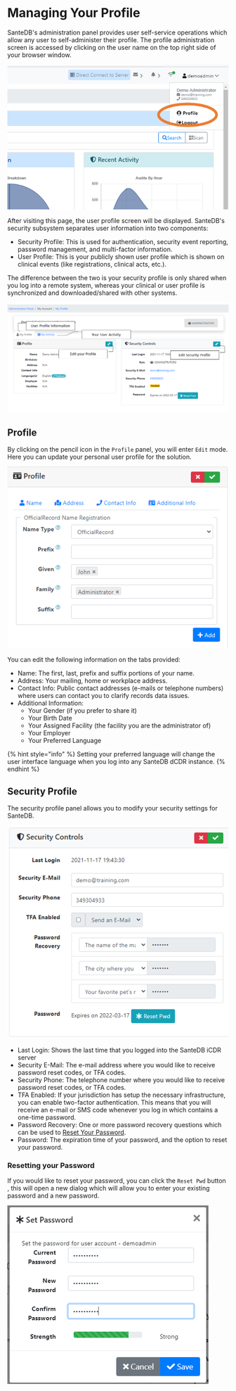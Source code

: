 # Managing Your Profile

SanteDB's administration panel provides user self-service operations which allow any user to self-administer their profile. The profile administration screen is accessed by clicking on the user name on the top right side of your browser window.

![](<../../../.gitbook/assets/image (432) (1) (1) (1) (1) (1) (1) (1).png>)

After visiting this page, the user profile screen will be displayed. SanteDB's security subsystem separates user information into two components:

* Security Profile: This is used for authentication, security event reporting, password management, and multi-factor information.
* User Profile: This is your publicly shown user profile which is shown on clinical events (like registrations, clinical acts, etc.).&#x20;

The difference between the two is your security profile is only shared when you log into a remote system, whereas your clinical or user profile is synchronized and downloaded/shared with other systems.

![](<../../../.gitbook/assets/image (417).png>)

## Profile

By clicking on the pencil icon in the `Profile` panel, you will enter `Edit` mode. Here you can update your personal user profile for the solution.

![](<../../../.gitbook/assets/image (435) (1) (1) (1) (1) (1) (1).png>)

You can edit the following information on the tabs provided:

* Name: The first, last, prefix and suffix portions of your name.
* Address: Your mailing, home or workplace address.
* Contact Info: Public contact addresses (e-mails or telephone numbers) where users can contact you to clarify records data issues.
* Additional Information:
  * Your Gender (if you prefer to share it)
  * Your Birth Date
  * Your Assigned Facility (the facility you are the administrator of)
  * Your Employer
  * Your Preferred Language

{% hint style="info" %}
Setting your preferred language will change the user interface language when you log into any SanteDB dCDR instance.
{% endhint %}

## Security Profile

The security profile panel allows you to modify your security settings for SanteDB.

![](<../../../.gitbook/assets/image (428) (1) (1) (1) (1) (1) (1) (1).png>)

* Last Login: Shows the last time that you logged into the SanteDB iCDR server
* Security E-Mail: The e-mail address where you would like to receive password reset codes, or TFA codes.
* Security Phone: The telephone number where you would like to receive password reset codes, or TFA codes.
* TFA Enabled: If your jurisdiction has setup the necessary infrastructure, you can enable two-factor authentication. This means that you will receive an e-mail or SMS code whenever you log in which contains a one-time password.
* Password Recovery: One or more password recovery questions which can be used to [Reset Your Password](logging-in.md#forgot-password).
* Password: The expiration time of your password, and the option to reset your password.

### Resetting your Password

If you would like to reset your password, you can click the `Reset Pwd` button , this will open a new dialog which will allow you to enter your existing password and a new password.

![](<../../../.gitbook/assets/image (433) (1) (1) (1) (1) (1) (1) (1).png>)



